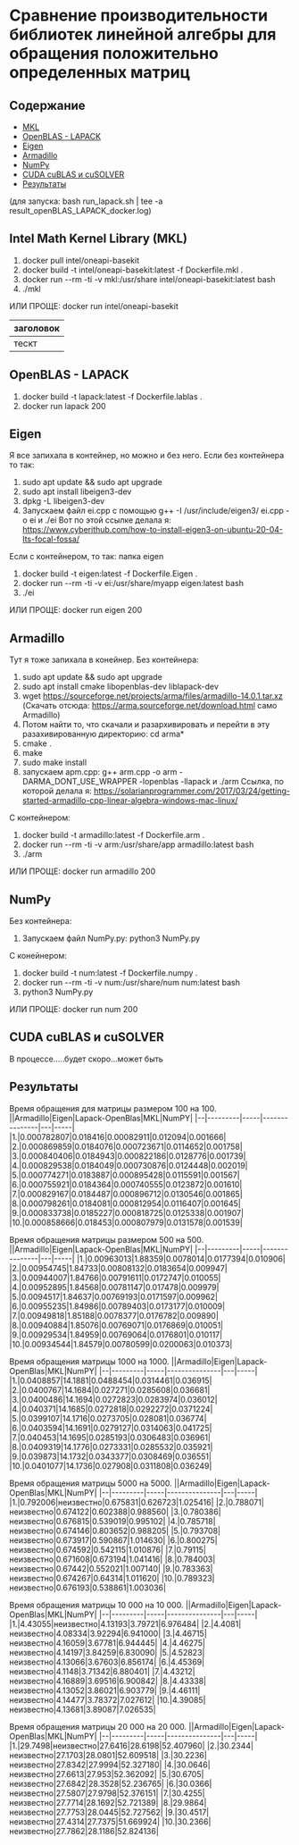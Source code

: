 # Сравнение производительности библиотек линейной алгебры для обращения положительно определенных матриц
## Содержание
- [MKL](#Intel_Math_Kernel_Library (MKL))
- [OpenBLAS - LAPACK](#OpenBLAS_-_LAPACK)
- [Eigen](#Eigen)
- [Armadillo](#Armadillo)
- [NumPy](#NumPy)
- [CUDA cuBLAS и cuSOLVER](#CUDA_cuBLAS_и_cuSOLVER)
- [Результаты](#Результаты)

(для запуска: bash run_lapack.sh | tee -a result_openBLAS_LAPACK_docker.log)
## Intel Math Kernel Library (MKL)
1. docker pull intel/oneapi-basekit
2. docker build -t intel/oneapi-basekit:latest -f Dockerfile.mkl . 
3. docker run --rm -ti -v mkl:/usr/share intel/oneapi-basekit:latest bash
4. ./mkl

ИЛИ ПРОЩЕ: docker run intel/oneapi-basekit

|заголовок|
|---------|
|тескт|

## OpenBLAS - LAPACK
1. docker build -t lapack:latest -f Dockerfile.lablas .
2. docker run lapack  200
## Eigen
Я все запихала в контейнер, но можно и без него.
Если без контейнера то так:
1. sudo apt update && sudo apt upgrade
2. sudo apt install libeigen3-dev
3. dpkg -L libeigen3-dev
4. Запускаем файл ei.cpp с помощью g++ -I /usr/include/eigen3/ ei.cpp -o ei  и  ./ei
Вот по этой ссылке делала я:  https://www.cyberithub.com/how-to-install-eigen3-on-ubuntu-20-04-lts-focal-fossa/

Если с контейнером, то так: папка eigen
1. docker build -t eigen:latest -f Dockerfile.Eigen .
2. docker run --rm -ti -v ei:/usr/share/myapp eigen:latest bash
3. ./ei

ИЛИ ПРОЩЕ:
docker run eigen 200

## Armadillo
Тут я тоже запихала в конейнер.
Без контейнера:
1. sudo apt update && sudo apt upgrade
2. sudo apt install cmake libopenblas-dev liblapack-dev
3. wget https://sourceforge.net/projects/arma/files/armadillo-14.0.1.tar.xz    (Скачать отсюда: https://arma.sourceforge.net/download.html    само Armadillo)     
4. Потом найти то, что скачали и разархивировать и перейти в эту разахивированную директорию:  cd arma*
5. cmake .
6. make
7. sudo make install
8. запускаем apm.cpp:  g++ arm.cpp -o arm -DARMA_DONT_USE_WRAPPER -lopenblas -llapack  и ./arm
Ссылка, по которой делала я: https://solarianprogrammer.com/2017/03/24/getting-started-armadillo-cpp-linear-algebra-windows-mac-linux/

С контейнером:
1. docker build -t armadillo:latest -f Dockerfile.arm .
2. docker run --rm -ti -v arm:/usr/share/app armadillo:latest bash
3. ./arm

ИЛИ ПРОЩЕ:
docker run armadillo 200
## NumPy
Без контейнера:
1. Запускаем файл NumPy.py:  python3 NumPy.py

С конейнером:
1. docker build -t num:latest -f Dockerfile.numpy .
2. docker run --rm -ti -v num:/usr/share/num num:latest bash
3. python3 NumPy.py

ИЛИ ПРОЩЕ:
docker run num 200
## CUDA cuBLAS и cuSOLVER
В процессе.....будет скоро...может быть
## Результаты

Время обращения для матрицы размером 100 на 100.
||Armadillo|Eigen|Lapack-OpenBlas|MKL|NumPY|
|--|---------|-----|---------------|---|-----|
|1.|0.000782807|0.018416|0.00082911|0.012094|0.001666|
|2.|0.000869859|0.0184076|0.000723671|0.0114652|0.001758|
|3.|0.000840406|0.0184943|0.000822186|0.0128776|0.001739|
|4.|0.000829538|0.0184049|0.000730876|0.0124448|0.002019|
|5.|0.000774271|0.0183887|0.000895428|0.0115591|0.001567|
|6.|0.000755921|0.0184364|0.000740555|0.0123872|0.001610|
|7.|0.000829167|0.0184487|0.000896712|0.0130546|0.001865|
|8.|0.000798261|0.0184081|0.000812954|0.0116407|0.001645|
|9.|0.000833738|0.0185227|0.000818725|0.0125338|0.001907|
|10.|0.000858666|0.018453|0.000807979|0.0131578|0.001539|

Время обращения матрицы размером 500 на 500.
||Armadillo|Eigen|Lapack-OpenBlas|MKL|NumPY|
|--|---------|-----|---------------|---|-----|
|1.|0.00963013|1.88359|0.0078014|0.0177394|0.010906|
|2.|0.00954745|1.84733|0.00808132|0.0183654|0.009947|
|3.|0.00944007|1.84766|0.00791611|0.0172747|0.010055|
|4.|0.00952895|1.84568|0.00781147|0.017478|0.009979|
|5.|0.0094517|1.84637|0.00769193|0.0171597|0.009962|
|6.|0.00955235|1.84986|0.00789403|0.0173177|0.010009|
|7.|0.00949818|1.85188|0.0078377|0.0176782|0.009890|
|8.|0.00940884|1.85076|0.00769071|0.0176869|0.010051|
|9.|0.00929534|1.84959|0.00769064|0.0176801|0.010117|
|10.|0.00934544|1.84579|0.00780599|0.0200063|0.010373|

Время обращения матрицы 1000 на 1000.
||Armadillo|Eigen|Lapack-OpenBlas|MKL|NumPY|
|--|---------|-----|---------------|---|-----|
|1.|0.0408857|14.1881|0.0488454|0.0314461|0.036915|
|2.|0.0400767|14.1684|0.027271|0.0285608|0.036681|
|3.|0.0400486|14.1694|0.0272823|0.0283974|0.036012|
|4.|0.040371|14.1685|0.0272818|0.0292272|0.0371224|
|5.|0.0399107|14.1716|0.0273705|0.028081|0.036774|
|6.|0.0403594|14.1691|0.0279127|0.0314063|0.041725|
|7.|0.040453|14.1695|0.0285193|0.0306483|0.036961|
|8.|0.0409319|14.1776|0.0273331|0.0285532|0.035921|
|9.|0.039873|14.1732|0.0343377|0.0308469|0.036551|
|10.|0.0401077|14.1736|0.027908|0.0311808|0.036249|

Время обращения матрицы 5000 на 5000.
||Armadillo|Eigen|Lapack-OpenBlas|MKL|NumPY|
|--|---------|-----|---------------|---|-----|
|1.|0.792006|неизвестно|0.675831|0.626723|1.025416|
|2.|0.788071|неизвестно|0.674122|0.602388|0.988560|
|3.|0.780386|неизвестно|0.676815|0.539019|0.995102|
|4.|0.785718|неизвестно|0.674146|0.803652|0.988205|
|5.|0.793708|неизвестно|0.673917|0.590867|1.014630|
|6.|0.800275|неизвестно|0.674592|0.542115|1.010876|
|7.|0.79115|неизвестно|0.671608|0.673194|1.041416|
|8.|0.784003|неизвестно|0.67442|0.552021|1.007140|
|9.|0.783363|неизвестно|0.674267|0.64314|1.011620|
|10.|0.789323|неизвестно|0.676193|0.538861|1.003036|

Время обращения матрицы 10 000 на 10 000.
||Armadillo|Eigen|Lapack-OpenBlas|MKL|NumPY|
|--|---------|-----|---------------|---|-----|
|1.|4.43055|неизвестно|4.13193|3.79721|6.976484|
|2.|4.4081|неизвестно|4.08334|3.92294|6.941000|
|3.|4.46715|неизвестно|4.16059|3.67781|6.944445|
|4.|4.46275|неизвестно|4.14197|3.84259|6.830090|
|5.|4.52823|неизвестно|4.13066|3.67603|6.856174|
|6.|4.45369|неизвестно|4.1148|3.71342|6.880401|
|7.|4.43212|неизвестно|4.16889|3.69516|6.900842|
|8.|4.43338|неизвестно|4.13052|3.86021|6.903779|
|9.|4.46111|неизвестно|4.14477|3.78372|7.027612|
|10.|4.39085|неизвестно|4.13681|3.89087|7.026535|

Время обращения матрицы 20 000 на 20 000.
||Armadillo|Eigen|Lapack-OpenBlas|MKL|NumPY|
|--|---------|-----|---------------|---|-----|
|1.|29.7498|неизвестно|27.6416|28.6198|52.407960|
|2.|30.2344|неизвестно|27.1703|28.0801|52.609518|
|3.|30.2236|неизвестно|27.8342|27.9994|52.327180|
|4.|30.0646|неизвестно|27.6613|27.953|52.362092|
|5.|30.6705|неизвестно|27.6842|28.3528|52.236765|
|6.|30.0366|неизвестно|27.5807|27.9798|52.376151|
|7.|30.4255|неизвестно|27.7714|28.1692|52.721389|
|8.|29.9864|неизвестно|27.7753|28.0445|52.727562|
|9.|30.4517|неизвестно|27.4314|27.7375|51.669924|
|10.|30.2366|неизвестно|27.7862|28.1186|52.824136|
